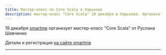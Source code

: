```yaml
---
title: Мастер-класс по Core Scala в Харькове
description: мастер-класс "Core Scala" 19 декабря в Харькове. Организатор - smartme, ведущий - Руслан Шевченко.
---
```


 19 декабря [smartme](http://smartme.com.ua) организует мастер-класс "Core Scala" от Руслана Шевченко 

 Детали и регистрация [на сайте smartme](http://smartme.university/workshop/core-scala/)

---

